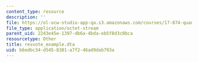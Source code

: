 ```yaml
---
content_type: resource
description: ''
file: https://ol-ocw-studio-app-qa.s3.amazonaws.com/courses/17-874-quantitative-research-methods-multivariate-spring-2004/b6edbc34d5458301a7f246ad9dab793a_resvote_example.dta
file_type: application/octet-stream
parent_uid: 2243e45e-1397-db6a-4bda-eb5f8d3c0bca
resourcetype: Other
title: resvote_example.dta
uid: b6edbc34-d545-8301-a7f2-46ad9dab793a
---
```

